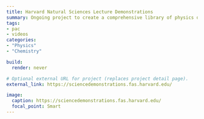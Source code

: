 ```yaml
---
title: Harvard Natural Sciences Lecture Demonstrations
summary: Ongoing project to create a comprehensive library of physics demonstrations, simulations, videos, and other useful resources available at the Harvard Science Center.
tags:
- pac
- videos
categories:
- "Physics"
- "Chemistry"

build:
  render: never

# Optional external URL for project (replaces project detail page).
external_link: https://sciencedemonstrations.fas.harvard.edu/

image:
  caption: https://sciencedemonstrations.fas.harvard.edu/
  focal_point: Smart
---
```

